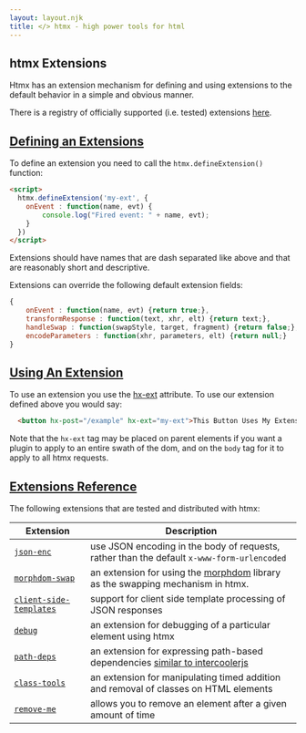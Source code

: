 ```yaml
---
layout: layout.njk
title: </> htmx - high power tools for html
---
```


## htmx Extensions

Htmx has an extension mechanism for defining and using extensions to the default behavior in a simple and obvious manner.

There is a registry of officially supported (i.e. tested) extensions [here](/official-extensions).

## <a name="defining"></a>[Defining an Extensions](#defining)

To define an extension you need to call the `htmx.defineExtension()` function:

```html
<script>
  htmx.defineExtension('my-ext', {
    onEvent : function(name, evt) {
        console.log("Fired event: " + name, evt);
    }
  })
</script>
```

Extensions should have names that are dash separated like above and that are reasonably short and descriptive.

Extensions can override the following default extension fields:

```javascript
{
    onEvent : function(name, evt) {return true;},
    transformResponse : function(text, xhr, elt) {return text;},
    handleSwap : function(swapStyle, target, fragment) {return false;},
    encodeParameters : function(xhr, parameters, elt) {return null;}
}
```

## <a name="using"></a>[Using An Extension](#using)

To use an extension you use the [hx-ext](/attributes/hx-ext) attribute.  To use our extension defined above you
would say:

```html
  <button hx-post="/example" hx-ext="my-ext">This Button Uses My Extension</button>
```

Note that the `hx-ext` tag may be placed on parent elements if you want a plugin to apply to an entire swath of the dom,
and on the `body` tag for it to apply to all htmx requests.

## <a name="list"></a> [Extensions Reference](#list)

The following extensions that are tested and distributed with htmx:

<div class="info-table">

| Extension | Description
|-----------|-------------
| [`json-enc`](/extensions/json-enc) | use JSON encoding in the body of requests, rather than the default `x-www-form-urlencoded`
| [`morphdom-swap`](/extensions/morphdom-swap) | an extension for using the [morphdom](https://github.com/patrick-steele-idem/morphdom) library as the swapping mechanism in htmx.
| [`client-side-templates`](/extensions/client-side-templates) | support for client side template processing of JSON responses
| [`debug`](/extensions/debug) | an extension for debugging of a particular element using htmx
| [`path-deps`](/extensions/path-deps) | an extension for expressing path-based dependencies [similar to intercoolerjs](http://intercoolerjs.org/docs.html#dependencies)
| [`class-tools`](/extensions/class-tools) | an extension for manipulating timed addition and removal of classes on HTML elements
| [`remove-me`](/extensions/remove-me) | allows you to remove an element after a given amount of time

</div>